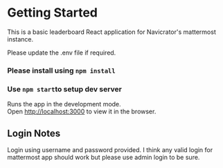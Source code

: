 # Getting Started

This is a basic leaderboard React application for Navicrator's mattermost instance. 

Please update the .env file if required.

### Please install using `npm install`

### Use `npm start`to setup dev server

Runs the app in the development mode.\
Open [http://localhost:3000](http://localhost:3000) to view it in the browser.

## Login Notes

Login using username and password provided. I think any valid login for mattermost app should work but please use admin login to be sure. 
